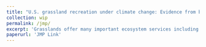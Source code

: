 ```yaml
---
title: "U.S. grassland recreation under climate change: Evidence from big data and weather (Job Market Paper)" 
collection: wip
permalink: /jmp/
excerpt: 'Grasslands offer many important ecosystem services including recreational opportunities, but grassland recreation may be particularly sensitive to the effects of extreme heat from climate change. What impact will climate change have on grassland recreation and the well-being of the people in the U.S. heartland who uses these sites? I use mobility data to estimate a structural model of the causal relationship between short-run weather shocks and demand for recreation at 16 nationally notable grasslands. The mobility data are estimates of the number of day trips from households in nearby U.S. census block groups to each grassland for the months January 2019-April 2022. The structural model is a repeated discrete choice random utility maximization model. I specify utility for a visit to each grassland in each month as a function of average daily temperature, daily precipitation, average daily wind speed, and daily snowfall. Using grassland, month-of-year, and hunting season fixed effects, I identify the relationship between short-run deviations from typical weather and demand for grassland recreation. Willingness to pay (WTP) per household for a grassland day trip is about $54 on average. I find that an additional day of extremely hot temperatures in a month would decrease average WTP for a grassland visit by about $0.60 on average, which is comparable to estimates for coastal fishing. Snowfall is also a significant determinant of grassland recreation demand. Responses to temperature and snowfall are heterogeneous across climates. Grassland recreators in warmer climates are more responsive to temperature in general than recreators in colder climates. They also respond positively to additional days of snowfall in contrast to recreators in colder climates.'
paperurl: 'JMP Link'
---
```

